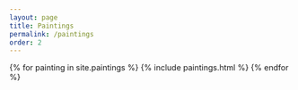 ```yaml
---
layout: page
title: Paintings
permalink: /paintings
order: 2
---
```


<!-- Generates painting listing page  -->
<div class="painting-listing-container">
  {% for painting in site.paintings %}
    {% include paintings.html %}
  {% endfor %}
</div>